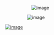       ![image](https://github.com/user-attachments/assets/c78e6ad5-a6b4-400a-b3a1-87400afbf0bf)



     ![image](https://github.com/user-attachments/assets/ee03c918-a42e-4967-8710-ace2d450df94)



<a href="https://discordid.netlify.app/?id=873902369354706945">![image](https://github.com/user-attachments/assets/50a333e3-3b08-4fb3-878d-1e589f27294a)
></img></a>
